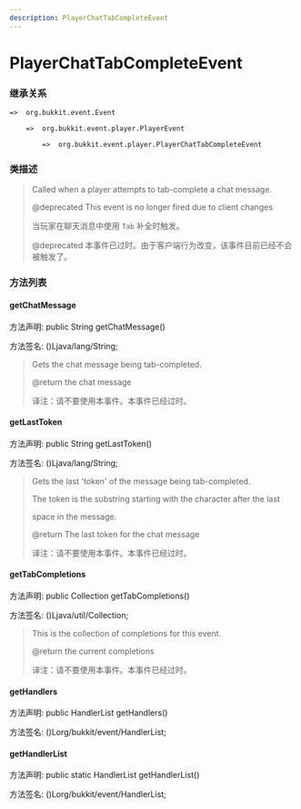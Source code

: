 ```yaml
---
description: PlayerChatTabCompleteEvent
---
```


# PlayerChatTabCompleteEvent

### 继承关系

    =>  org.bukkit.event.Event

        =>  org.bukkit.event.player.PlayerEvent

            =>  org.bukkit.event.player.PlayerChatTabCompleteEvent

### 类描述

> Called when a player attempts to tab-complete a chat message.
>
> @deprecated This event is no longer fired due to client changes
>
> 当玩家在聊天消息中使用 `Tab` 补全时触发。
>
> @deprecated 本事件已过时。由于客户端行为改变，该事件目前已经不会被触发了。

### 方法列表

#### getChatMessage

方法声明: public String getChatMessage()

方法签名: ()Ljava/lang/String;

> Gets the chat message being tab-completed.
>
> @return the chat message
>
> 译注：请不要使用本事件。本事件已经过时。

#### getLastToken

方法声明: public String getLastToken()

方法签名: ()Ljava/lang/String;

> Gets the last 'token' of the message being tab-completed.
>
> <p>
>
> The token is the substring starting with the character after the last
>
> space in the message.
>
> @return The last token for the chat message
>
> 译注：请不要使用本事件。本事件已经过时。

#### getTabCompletions

方法声明: public Collection<String> getTabCompletions()

方法签名: ()Ljava/util/Collection;

> This is the collection of completions for this event.
>
> @return the current completions
>
> 译注：请不要使用本事件。本事件已经过时。

#### getHandlers

方法声明: public HandlerList getHandlers()

方法签名: ()Lorg/bukkit/event/HandlerList;

#### getHandlerList

方法声明: public static HandlerList getHandlerList()

方法签名: ()Lorg/bukkit/event/HandlerList;